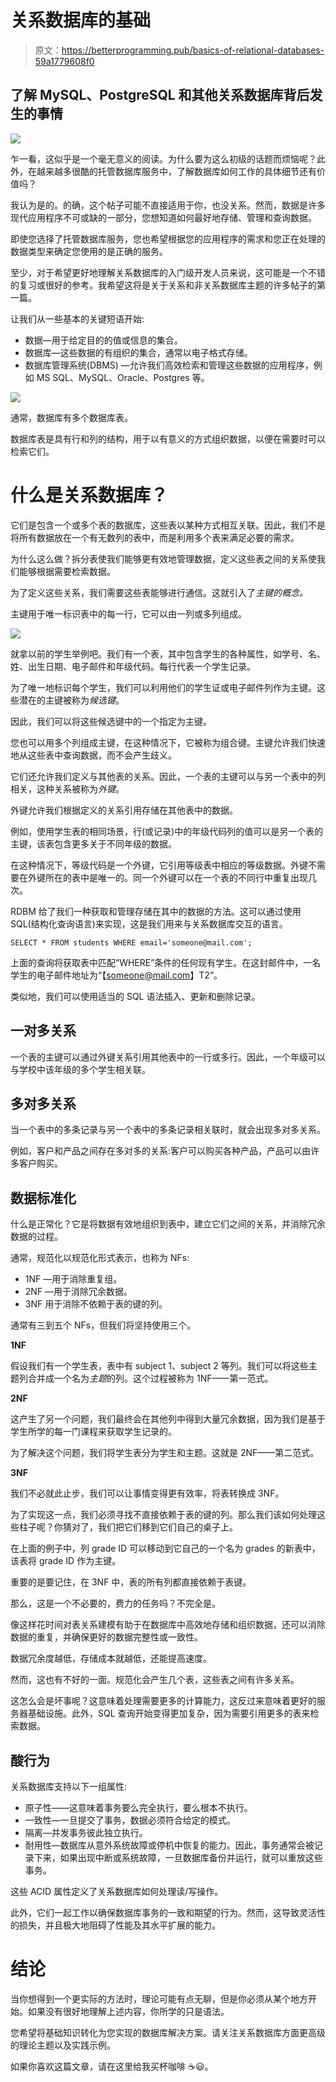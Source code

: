 # 关系数据库的基础

> 原文：<https://betterprogramming.pub/basics-of-relational-databases-59a1779608f0>

## 了解 MySQL、PostgreSQL 和其他关系数据库背后发生的事情

![](img/a42c88fd7096a240a5eb7e987d9ef528.png)

乍一看，这似乎是一个毫无意义的阅读。为什么要为这么初级的话题而烦恼呢？此外，在越来越多很酷的托管数据库服务中，了解数据库如何工作的具体细节还有价值吗？

我认为是的。的确，这个帖子可能不直接适用于你，也没关系。然而，数据是许多现代应用程序不可或缺的一部分，您想知道如何最好地存储、管理和查询数据。

即使您选择了托管数据库服务，您也希望根据您的应用程序的需求和您正在处理的数据类型来确定您使用的是正确的服务。

至少，对于希望更好地理解关系数据库的入门级开发人员来说，这可能是一个不错的复习或很好的参考。我希望这将是关于关系和非关系数据库主题的许多帖子的第一篇。

让我们从一些基本的关键短语开始:

*   数据—用于给定目的的值或信息的集合。
*   数据库—这些数据的有组织的集合，通常以电子格式存储。
*   数据库管理系统(DBMS) —允许我们高效检索和管理这些数据的应用程序，例如 MS SQL、MySQL、Oracle、Postgres 等。

![](img/1e6e6acbcff54d2d5b4dfc4d73c29204.png)

通常，数据库有多个数据库表。

数据库表是具有行和列的结构，用于以有意义的方式组织数据，以便在需要时可以检索它们。

# 什么是关系数据库？

它们是包含一个或多个表的数据库，这些表以某种方式相互关联。因此，我们不是将所有数据放在一个有无数列的表中，而是利用多个表来满足必要的需求。

为什么这么做？拆分表使我们能够更有效地管理数据，定义这些表之间的关系使我们能够根据需要检索数据。

为了定义这些关系，我们需要这些表能够进行通信。这就引入了*主键的概念。*

主键用于唯一标识表中的每一行，它可以由一列或多列组成。

![](img/762469d8728af134db67ea5440e24f10.png)

就拿以前的学生举例吧。我们有一个表，其中包含学生的各种属性，如学号、名、姓、出生日期、电子邮件和年级代码。每行代表一个学生记录。

为了唯一地标识每个学生，我们可以利用他们的学生证或电子邮件列作为主键。这些潜在的主键被称为*候选键*。

因此，我们可以将这些候选键中的一个指定为主键。

您也可以用多个列组成主键，在这种情况下，它被称为组合键。主键允许我们快速地从这些表中查询数据，而不会产生歧义。

它们还允许我们定义与其他表的关系。因此，一个表的主键可以与另一个表中的列相关，这种关系被称为*外键*。

外键允许我们根据定义的关系引用存储在其他表中的数据。

例如，使用学生表的相同场景，行(或记录)中的年级代码列的值可以是另一个表的主键，该表包含更多关于不同年级的数据。

在这种情况下，等级代码是一个外键，它引用等级表中相应的等级数据。外键不需要在外键所在的表中是唯一的。同一个外键可以在一个表的不同行中重复出现几次。

RDBM 给了我们一种获取和管理存储在其中的数据的方法。这可以通过使用 SQL(结构化查询语言)来实现，这是我们用来与关系数据库交互的语言。

```
SELECT * FROM students WHERE email='someone@mail.com';
```

上面的查询将获取表中匹配“WHERE”条件的任何现有学生。在这封邮件中，一名学生的电子邮件地址为“【someone@mail.com】T2”。

类似地，我们可以使用适当的 SQL 语法插入、更新和删除记录。

## **一对多关系**

一个表的主键可以通过外键关系引用其他表中的一行或多行。因此，一个年级可以与学校中该年级的多个学生相关联。

## **多对多关系**

当一个表中的多条记录与另一个表中的多条记录相关联时，就会出现多对多关系。

例如，客户和产品之间存在多对多的关系:客户可以购买各种产品，产品可以由许多客户购买。

## **数据标准化**

什么是正常化？它是将数据有效地组织到表中，建立它们之间的关系，并消除冗余数据的过程。

通常，规范化以规范化形式表示，也称为 NFs:

*   1NF —用于消除重复组。
*   2NF —用于消除冗余数据。
*   3NF 用于消除不依赖于表的键的列。

通常有三到五个 NFs，但我们将坚持使用三个。

**1NF**

假设我们有一个学生表，表中有 subject 1、subject 2 等列。我们可以将这些主题列合并成一个名为*主题*的列。这个过程被称为 1NF——第一范式。

**2NF**

这产生了另一个问题，我们最终会在其他列中得到大量冗余数据，因为我们是基于学生所学的每一门课程来获取学生记录的。

为了解决这个问题，我们将学生表分为学生和主题。这就是 2NF——第二范式。

**3NF**

我们不必就此止步，我们可以让事情变得更有效率，将表转换成 3NF。

为了实现这一点，我们必须寻找不直接依赖于表的键的列。那么我们该如何处理这些柱子呢？你猜对了，我们把它们移到它们自己的桌子上。

在上面的例子中，列 grade ID 可以移动到它自己的一个名为 grades 的新表中，该表将 grade ID 作为主键。

重要的是要记住，在 3NF 中，表的所有列都直接依赖于表键。

那么，这是一个不必要的，费力的任务吗？不完全是。

像这样花时间对表关系建模有助于在数据库中高效地存储和组织数据，还可以消除数据的重复，并确保更好的数据完整性或一致性。

数据冗余度越低，存储成本就越低，还能提高速度。

然而，这也有不好的一面。规范化会产生几个表，这些表之间有许多关系。

这怎么会是坏事呢？这意味着处理需要更多的计算能力，这反过来意味着更好的服务器基础设施。此外，SQL 查询开始变得更加复杂，因为需要引用更多的表来检索数据。

## **酸行为**

关系数据库支持以下一组属性:

*   原子性——这意味着事务要么完全执行，要么根本不执行。
*   一致性—一旦提交了事务，数据必须符合给定的模式。
*   隔离—并发事务彼此独立执行。
*   耐用性—数据库从意外系统故障或停机中恢复的能力。因此，事务通常会被记录下来，如果出现中断或系统故障，一旦数据库备份并运行，就可以重放这些事务。

这些 ACID 属性定义了关系数据库如何处理读/写操作。

此外，它们一起工作以确保数据库事务的一致和期望的行为。然而，这导致灵活性的损失，并且极大地阻碍了性能及其水平扩展的能力。

# 结论

当你想得到一个更实际的方法时，理论可能有点无聊，但是你必须从某个地方开始。如果没有很好地理解上述内容，你所学的只是语法。

您希望将基础知识转化为您实现的数据库解决方案。请关注关系数据库方面更高级的理论主题以及实践示例。

如果你喜欢这篇文章，请在这里给我买杯咖啡 ☕️😃。
